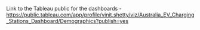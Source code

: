 Link to the Tableau public for the dashboards - https://public.tableau.com/app/profile/vinit.shetty/viz/Australia_EV_Charging_Stations_Dashboard/Demographics?publish=yes
